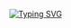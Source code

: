 <a href="https://git.io/typing-svg"><img src="https://readme-typing-svg.herokuapp.com?font=Work+Sans&duration=4500&pause=500&vCenter=true&random=false&width=435&lines=Namaste%F0%9F%99%8F;It's+good+to+see+you;You+can+scroll+to+know+about+me" alt="Typing SVG" /></a>
